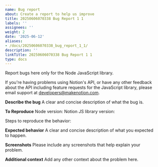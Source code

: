 ```yaml
---
name: Bug report
about: Create a report to help us improve
title: 20250606070338 Bug Report 1 1
labels: ''
assignees: ''
weight: 2
date: '2025-06-12'
aliases:
- /docs/20250606070338_bug_report_1_1/
description: ''
linkTitle: 20250606070338 Bug Report 1 1
type: docs
---
```


Report bugs here only for the Node JavaScript library.

If you're having problems using Notion's API, or have any other feedback about the API including feature requests for the JavaScript library, please email support at developers@makenotion.com.

**Describe the bug**
A clear and concise description of what the bug is.

**To Reproduce**
Node version:
Notion JS library version:

Steps to reproduce the behavior:

**Expected behavior**
A clear and concise description of what you expected to happen.

**Screenshots**
Please include any screenshots that help explain your problem.

**Additional context**
Add any other context about the problem here.
